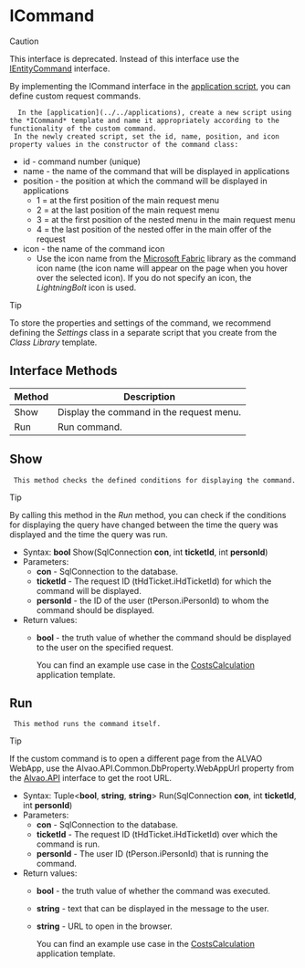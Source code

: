 # ICommand

> [!CAUTION]
> This interface is deprecated. Instead of this interface use the [IEntityCommand](../../../alvao-am-custom-apps/applications/i-entity-command) interface.

By implementing the ICommand interface in the [application script](../../../../list-of-windows/alvao-webapp/administration/applications/app/scripts), you can define custom request commands.       
   
      In the [application](../../applications), create a new script using the *ICommand* template and name it appropriately according to the functionality of the custom command.       
     In the newly created script, set the id, name, position, and icon property values in the constructor of the command class:
     
- id - command number (unique)
- name - the name of the command that will be displayed in applications
- position - the position at which the command will be displayed in applications
    - 1 = at the first position of the main request menu
    - 2 = at the last position of the main request menu
    - 3 = at the first position of the nested menu in the main request menu
    - 4 = the last position of the nested offer in the main offer of the request
- icon - the name of the command icon
    - Use the icon name from the [Microsoft Fabric](https://developer.microsoft.com/en-us/fabric#/styles/web/icons) library as the command icon name (the icon name will appear on the page when you hover over the selected icon). If you do not specify an icon, the *LightningBolt* icon is used.

> [!TIP]
> To store the properties and settings of the command, we recommend defining the *Settings* class in a separate script that you create from the *Class Library* template.

## Interface Methods

| Method | Description |
| --- | --- |
| Show | Display the command in the request menu. |
| Run | Run command. |

## Show
     This method checks the defined conditions for displaying the command.     

> [!TIP]
> By calling this method in the *Run* method, you can check if the conditions for displaying the query have changed between the time the query was displayed and the time the query was run.

- Syntax: **bool** Show(SqlConnection **con**, int **ticketId**, int **personId**)
- Parameters:
    - **con** - SqlConnection to the database.
    - **ticketId** - The request ID (tHdTicket.iHdTicketId) for which the command will be displayed.
    - **personId** - the ID of the user (tPerson.iPersonId) to whom the command should be displayed.
- Return values:
    - **bool** - the truth value of whether the command should be displayed to the user on the specified request.

      You can find an example use case in the [CostsCalculation](../../../../modules/alvao-am-custom-apps/applications/templates) application template.      
## Run
     This method runs the command itself.     

> [!TIP]
> If the custom command is to open a different page from the ALVAO WebApp, use the Alvao.API.Common.DbProperty.WebAppUrl property from the [Alvao.API](../../../../alvao-asset-management/implementation/customization/alvao-api) interface to get the root URL.

- Syntax: Tuple&lt;**bool**, **string**, **string**&gt; Run(SqlConnection **con**, int **ticketId**, int **personId**)
- Parameters:
    - **con** - SqlConnection to the database.
    - **ticketId** - The request ID (tHdTicket.iHdTicketId) over which the command is run.
    - **personId** - The user ID (tPerson.iPersonId) that is running the command.
- Return values:
    - **bool** - the truth value of whether the command was executed.
    - **string** - text that can be displayed in the message to the user.
    - **string** - URL to open in the browser.

      You can find an example use case in the [CostsCalculation](../../../../modules/alvao-am-custom-apps/applications/templates) application template.
